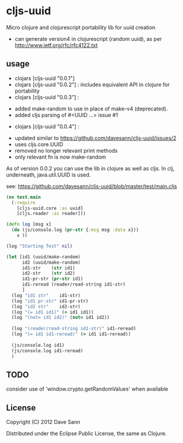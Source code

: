 # cljs-uuid

Micro clojure and clojurescript portability lib for uuid creation

* can generate version4 in clojurescript (random uuid), as per http://www.ietf.org/rfc/rfc4122.txt

## usage

* clojars [cljs-uuid "0.0.1"]
* clojars [cljs-uuid "0.0.2"] : includes equivalent API in clojure for portability
* clojars [cljs-uuid "0.0.3"] : 
 - added make-random to use in place of make-v4 (deprecated).
 - added cljs parsing of #\<UUID ...\> issue #1
* clojars [cljs-uuid "0.0.4"] : 
 - updated similar to https://github.com/davesann/cljs-uuid/issues/2
 - uses cljs.core.UUID
 - removed no longer relevant print methods
 - only relevant fn is now make-random

As of version 0.0.2 you can use the lib in clojure as well as cljs.
In clj, underneath, java.util.UUID is used.

see: https://github.com/davesann/cljs-uuid/blob/master/test/main.cljs

```clojure
(ns test.main
  (:require
    [cljs-uuid.core :as uuid]
    [cljs.reader :as reader]))

(defn log [msg x]
  (do (js/console.log (pr-str {:msg msg :data x}))
    x ))

(log "Starting Test" nil)

(let [id1 (uuid/make-random)
      id2 (uuid/make-random)
      id1-str    (str id1)
      id2-str    (str id2)
      id1-pr-str (pr-str id1)
      id1-reread (reader/read-string id1-str)
      ]
  (log "id1 str"    id1-str)
  (log "id1 pr-str" id1-pr-str)
  (log "id2 str"    id2-str)
  (log "(= id1 id1)" (= id1 id1))
  (log "(not= id1 id2)" (not= id1 id2))
  
  (log "(reader/read-string id1-str)" id1-reread)
  (log "(= id1 id1-reread)" (= id1 id1-reread))
  
  (js/console.log id1)
  (js/console.log id1-reread)
  )
```

## TODO

consider use of 'window.crypto.getRandomValues' when available


## License

Copyright (C) 2012 Dave Sann

Distributed under the Eclipse Public License, the same as Clojure.
